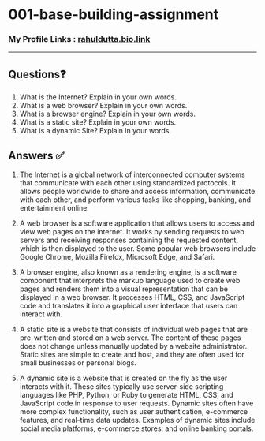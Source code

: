 # 001-base-building-assignment

### My Profile Links : [rahuldutta.bio.link](https://rahuldutta.bio.link)

---
## Questions❓

1. What is the Internet? Explain in your own words.
2. What is a web browser? Explain in your own words.
3. What is a browser engine? Explain in your own words.
4. What is a static site? Explain in your own words.
5. What is a dynamic Site? Explain in your words.

## Answers ✅

1. The Internet is a global network of interconnected computer systems that
communicate with each other using standardized protocols. It allows people
worldwide to share and access information, communicate with each other, and
perform various tasks like shopping, banking, and entertainment online.

2. A web browser is a software application that allows users to access and view web
pages on the internet. It works by sending requests to web servers and receiving
responses containing the requested content, which is then displayed to the user.
Some popular web browsers include Google Chrome, Mozilla Firefox, Microsoft
Edge, and Safari.

3. A browser engine, also known as a rendering engine, is a software component
that interprets the markup language used to create web pages and renders them into
a visual representation that can be displayed in a web browser. It processes HTML,
CSS, and JavaScript code and translates it into a graphical user interface that users
can interact with.

4. A static site is a website that consists of individual web pages that are pre-written
and stored on a web server. The content of these pages does not change unless
manually updated by a website administrator. Static sites are simple to create and
host, and they are often used for small businesses or personal blogs.

5. A dynamic site is a website that is created on the fly as the user interacts with it.
These sites typically use server-side scripting languages like PHP, Python, or Ruby
to generate HTML, CSS, and JavaScript code in response to user requests.
Dynamic sites often have more complex functionality, such as user authentication,
e-commerce features, and real-time data updates. Examples of dynamic sites
include social media platforms, e-commerce stores, and online banking portals.
